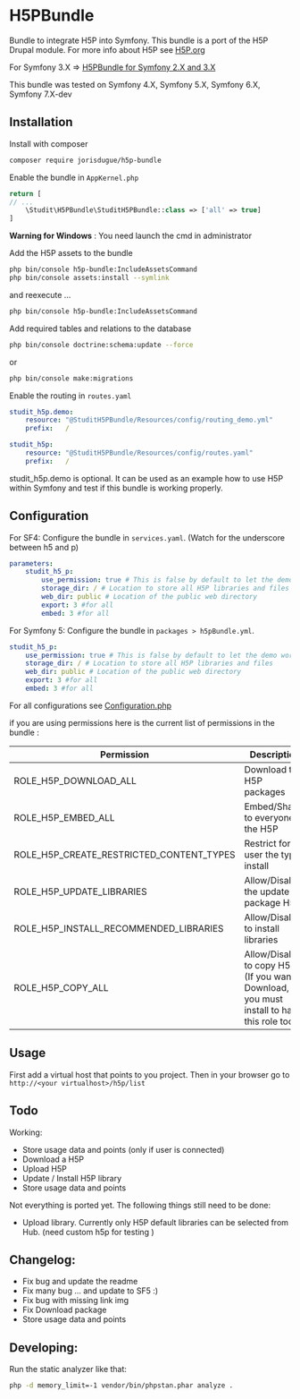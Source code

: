 # H5PBundle
Bundle to integrate H5P into Symfony. This bundle is a port of the H5P Drupal module. For more info about H5P see [H5P.org](https://h5p.org)

For Symfony 3.X => [H5PBundle for Symfony 2.X and 3.X](https://github.com/Emmedy/h5p-bundle)

This bundle was tested on Symfony 4.X, Symfony 5.X, Symfony 6.X, Symfony 7.X-dev

Installation
------------

Install with composer
``` bash
composer require jorisdugue/h5p-bundle
```

Enable the bundle in `AppKernel.php`
```php
return [
// ...
    \Studit\H5PBundle\StuditH5PBundle::class => ['all' => true]
]
```
**Warning for Windows** : You need launch the cmd in administrator

Add the H5P assets to the bundle
``` bash
php bin/console h5p-bundle:IncludeAssetsCommand
php bin/console assets:install --symlink
```
and reexecute ...
```bash
php bin/console h5p-bundle:IncludeAssetsCommand
```
  
Add required tables and relations to the database
``` bash
php bin/console doctrine:schema:update --force 
```
or 
````bash
php bin/console make:migrations
````

Enable the routing in `routes.yaml`
```yaml
studit_h5p.demo:
    resource: "@StuditH5PBundle/Resources/config/routing_demo.yml"
    prefix:   /

studit_h5p:
    resource: "@StuditH5PBundle/Resources/config/routes.yaml"
    prefix:   /
```

studit_h5p.demo is optional. It can be used as an example how to use H5P within Symfony and test if this bundle is working properly.

Configuration
-------------

For SF4: 
Configure the bundle in `services.yaml`. (Watch for the underscore between h5 and p)
```yaml
parameters:
    studit_h5_p:
        use_permission: true # This is false by default to let the demo work out of the box.
        storage_dir: / # Location to store all H5P libraries and files
        web_dir: public # Location of the public web directory
        export: 3 #for all
        embed: 3 #for all
```

For Symfony 5:
Configure the bundle in `packages > h5pBundle.yml`.
```yaml
studit_h5_p:
    use_permission: true # This is false by default to let the demo work out of the box.
    storage_dir: / # Location to store all H5P libraries and files
    web_dir: public # Location of the public web directory
    export: 3 #for all
    embed: 3 #for all
```

For all configurations see [Configuration.php](DependencyInjection/Configuration.php)

if you are using permissions here is the current list of permissions in the bundle :

| Permission                               | Description                                                                                  |
|------------------------------------------|----------------------------------------------------------------------------------------------|
| ROLE_H5P_DOWNLOAD_ALL                    | Download the H5P packages                                                                    |
| ROLE_H5P_EMBED_ALL                       | Embed/Share to everyone the H5P                                                              |
| ROLE_H5P_CREATE_RESTRICTED_CONTENT_TYPES | Restrict for user the type install                                                           |
| ROLE_H5P_UPDATE_LIBRARIES                | Allow/Disallow the update of package H5P                                                     |
| ROLE_H5P_INSTALL_RECOMMENDED_LIBRARIES   | Allow/Disallow to install libraries                                                          |
| ROLE_H5P_COPY_ALL                        | Allow/Disallow to copy H5P (If you want to Download, you must install to have this role too) |

Usage
-------------

First add a virtual host that points to you project. Then in your browser go to `http://<your virtualhost>/h5p/list`

Todo
-------------
Working: 
- Store usage data and points (only if user is connected)
- Download a H5P
- Upload H5P
- Update / Install H5P library
- Store usage data and points

Not everything is ported yet. The following things still need to be done:
* Upload library. Currently only H5P default libraries can be selected from Hub. (need custom h5p for testing )

Changelog: 
-------------
- Fix bug and update the readme
- Fix many bug ... and update to SF5 :) 
- Fix bug with missing link img 
- Fix Download package
- Store usage data and points


Developing:
-------------
Run the static analyzer like that:
```sh
php -d memory_limit=-1 vendor/bin/phpstan.phar analyze .
```